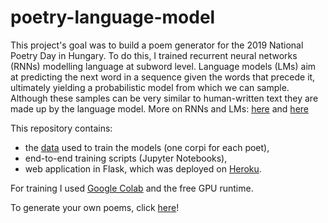 # poetry-language-model
This project's goal was to build a poem generator for the 2019 National Poetry Day in Hungary. To do this, I trained recurrent neural networks (RNNs) modelling language at subword level. Language models (LMs) aim at predicting the next word in a sequence given the words that precede it, ultimately yielding a probabilistic model from which we can sample. Although these samples can be very similar to human-written text they are made up by the language model. More on RNNs and LMs: [here](http://karpathy.github.io/2015/05/21/rnn-effectiveness/) and [here](http://colah.github.io/posts/2015-08-Understanding-LSTMs/)

This repository contains:
* the [data](https://github.com/ben0it8/poetry-language-model/tree/master/data) used to train the models (one corpi for each poet),
* end-to-end training scripts (Jupyter Notebooks),
* web application in Flask, which was deployed on [Heroku](https://poetry-day.herokuapp.com/).

For training I used [Google Colab](https://colab.research.google.com) and the free GPU runtime.

To generate your own poems, click [here](http://oddnumberofeyes.com/versgenerator/)!
